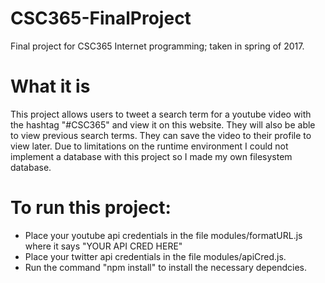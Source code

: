 # CSC365-FinalProject
Final project for CSC365 Internet programming; taken in spring of 2017. 

# What it is
  This project allows users to tweet a search term for a youtube video with the hashtag "#CSC365" and view it on this website. They will also be able to view previous search terms. They can save the video to their profile to view later. Due to limitations on the runtime environment I could not implement a database with this project so I made my own filesystem database.  

# To run this project: 
  * Place your youtube api credentials in the file modules/formatURL.js where it says "YOUR API CRED HERE"
  * Place your twitter api credentials in the file modules/apiCred.js. 
  * Run the command "npm install" to install the necessary dependcies.
